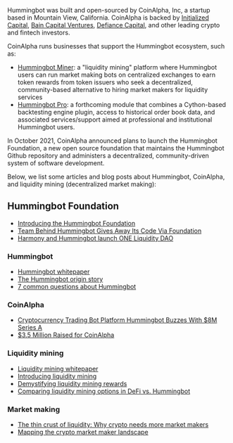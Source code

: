 Hummingbot was built and open-sourced by CoinAlpha, Inc,  a startup based in Mountain View, California. CoinAlpha is backed by [Initialized Capital](https://initialized.com/), [Bain Capital Ventures](https://www.baincapitalventures.com/), [Defiance Capital](https://www.defiance.capital/), and other leading crypto and fintech investors.

CoinAlpha runs businesses that support the Hummingbot ecosystem, such as:

* [Hummingbot Miner](https://miner.hummingbot.io): a "liquidity mining" platform where Hummingbot users can run market making bots on centralized exchanges to earn token rewards from token issuers who seek a decentralized, community-based alternative to hiring market makers for liquidity services
* [Hummingbot Pro](/developers/architecture/#hummingbot-pro-preview): a forthcoming module that combines a Cython-based backtesting engine plugin, access to historical order book data, and associated services/support aimed at professional and institutional Hummingbot users.

In October 2021, CoinAlpha announced plans to launch the Hummingbot Foundation, a new open source foundation that maintains the Hummingbot Github repository and administers a decentralized, community-driven system of software development.

Below, we list some articles and blog posts about Hummingbot, CoinAlpha, and liquidity mining (decentralized market making):

## Hummingbot Foundation

* [Introducing the Hummingbot Foundation](https://hummingbot.io/blog/hummingbot-foundation)
* [Team Behind Hummingbot Gives Away Its Code Via Foundation](https://thedefiant.io/coin-alpha-hummingbot-foundation/)
* [Harmony and Hummingbot launch ONE Liquidity DAO](https://hummingbot.io/blog/hummingbot-harmony-one-liquidity-dao)

### Hummingbot

* [Hummingbot whitepaper](https://hummingbot.io/hummingbot.pdf)
* [The Hummingbot origin story](https://hummingbot.io/blog/2019-03-from-hedge-fund-to-market-making-bot)
* [7 common questions about Hummingbot](https://hummingbot.io/blog/2019-03-7-hummingbot-questions/)

### CoinAlpha

* [Cryptocurrency Trading Bot Platform Hummingbot Buzzes With $8M Series A](https://news.crunchbase.com/news/cryptocurrency-trading-bot-platform-hummingbot-buzzes-with-8m-series-a/)
* [$3.5 Million Raised for CoinAlpha](https://blocktelegraph.io/millions-raised-coinalpha-sharespost-blockchain/)

### Liquidity mining

* [Liquidity mining whitepaper](https://hummingbot.io/liquidity-mining.pdf)
* [Introducing liquidity mining](https://hummingbot.io/blog/2019-11-liquidity-mining)
* [Demystifying liquidity mining rewards](https://hummingbot.io/blog/2019-12-liquidity-mining-rewards)
* [Comparing liquidity mining options in DeFi vs. Hummingbot](https://hummingbot.io/blog/2020-08-liquidity-mining-hummingbot-vs-defi)

### Market making

* [The thin crust of liquidity: Why crypto needs more market makers](https://hummingbot.io/blog/2019-01-thin-crust-of-liquidity)
* [Mapping the crypto market maker landscape](https://hummingbot.io/blog/2020-02-crypto-market-marker-list)
